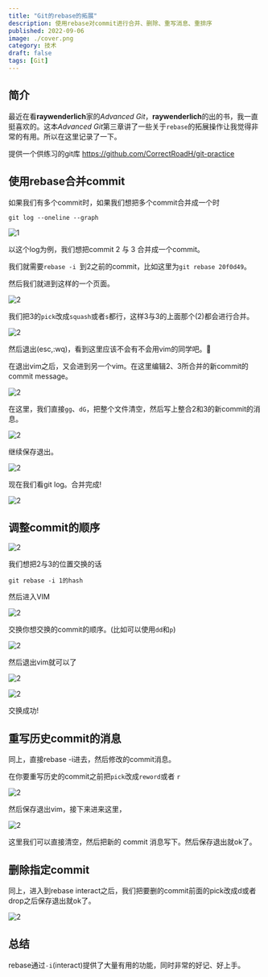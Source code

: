 ```yaml
---
title: "Git的rebase的拓展"
description: 使用rebase对commit进行合并、删除、重写消息、重排序
published: 2022-09-06
image: ./cover.png
category: 技术
draft: false
tags: [Git] 
---
```


## 简介
最近在看**raywenderlich**家的*Advanced Git*，**raywenderlich**的出的书，我一直挺喜欢的。这本*Advanced Git*第三章讲了一些关于`rebase`的拓展操作让我觉得非常的有用。所以在这里记录了一下。

提供一个供练习的git库 https://github.com/CorrectRoadH/git-practice

## 使用rebase合并commit
如果我们有多个commit时，如果我们想把多个commit合并成一个时

`git log --oneline --graph`

![1](1.png)

以这个log为例，我们想把commit 2 与 3 合并成一个commit。

我们就需要`rebase -i `到2之前的commit，比如这里为`git rebase 20f0d49`。

然后我们就进到这样的一个页面。

![2](2.png)

我们把3的`pick`改成`squash`或者`s`都行，这样3与3的上面那个(2)都会进行合并。

![2](3.png)

然后退出(esc,:wq)，看到这里应该不会有不会用vim的同学吧。🤔

在退出vim之后，又会进到另一个vim。在这里编辑2、3所合并的新commit的commit message。

![2](4.png)

在这里，我们直接`gg`、`dG`，把整个文件清空，然后写上整合2和3的新commit的消息。

![2](5.png)

继续保存退出。

![2](6.png)

现在我们看git log。合并完成!

![2](7.png)

## 调整commit的顺序

![2](8.png)

我们想把2与3的位置交换的话  

`git rebase -i 1的hash`   

然后进入VIM  

![2](9.png)

交换你想交换的commit的顺序。(比如可以使用`dd`和`p`)

![2](10.png)

然后退出vim就可以了

![2](11.png)

![2](12.png)

交换成功!

## 重写历史commit的消息

同上，直接rebase -i进去，然后修改的commit消息。  

在你要重写历史的commit之前把`pick`改成`reword`或者 `r` 

![2](13.png)

然后保存退出vim，接下来进来这里，

![2](14.png)

这里我们可以直接清空，然后把新的 commit 消息写下。然后保存退出就ok了。

## 删除指定commit

同上，进入到rebase interact之后，我们把要删的commit前面的pick改成d或者drop之后保存退出就ok了。

![2](15.png)

## 总结

rebase通过`-i`(interact)提供了大量有用的功能，同时非常的好记、好上手。